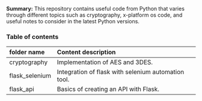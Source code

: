 <b>Summary:</b> This repository contains useful code from Python that varies through different topics such as cryptography, x-platform os code, and useful notes to consider in the latest Python versions. 

### Table of contents

| folder name               | Content description |
|:--------------------------|:--------------------|
| cryptography              | Implementation of AES and 3DES.|
| flask_selenium            | Integration of flask with selenium automation tool.|
| flask_api                 | Basics of creating an API with Flask.|
